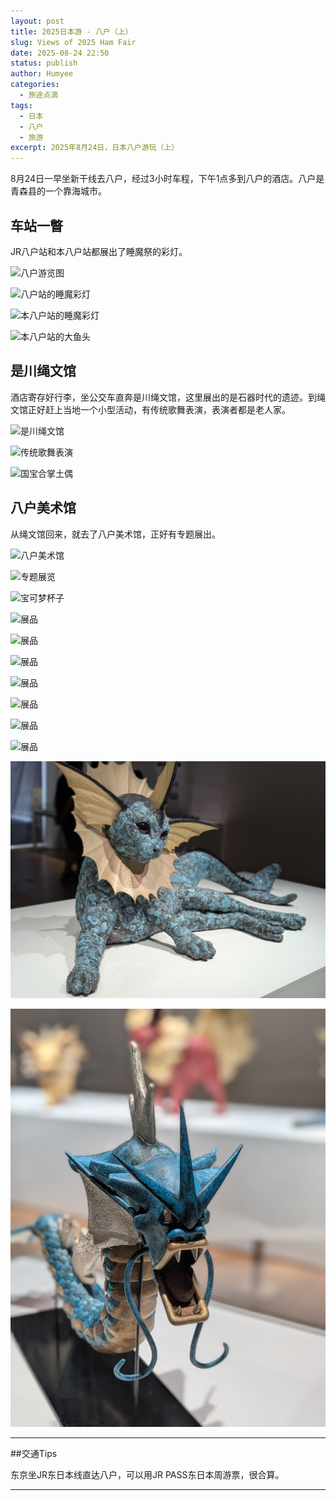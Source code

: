 ```yaml
---
layout: post
title: 2025日本游 - 八户（上）
slug: Views of 2025 Ham Fair
date: 2025-08-24 22:50
status: publish
author: Humyee
categories: 
  - 旅途点滴
tags: 
  - 日本
  - 八户
  - 旅游
excerpt: 2025年8月24日，日本八户游玩（上）
---
```


8月24日一早坐新干线去八户，经过3小时车程，下午1点多到八户的酒店。八户是青森县的一个靠海城市。

<h2>车站一瞥</h2>

JR八户站和本八户站都展出了睡魔祭的彩灯。

![八户游览图](.\images\20250913-japan02/japan02-01.jpg "八户游览图")

![八户站的睡魔彩灯](.\images\20250913-japan02/japan02-02.jpg "八户站的睡魔彩灯")

![本八户站的睡魔彩灯](.\images\20250913-japan02/japan02-03.jpg "本八户站的睡魔彩灯")

![本八户站的大鱼头](.\images\20250913-japan02/japan02-04.jpg "本八户站的大鱼头")


<h2>是川绳文馆</h2>

酒店寄存好行李，坐公交车直奔是川绳文馆，这里展出的是石器时代的遗迹。到绳文馆正好赶上当地一个小型活动，有传统歌舞表演，表演者都是老人家。

![是川绳文馆](.\images\20250913-japan02/japan02-05.jpg "是川绳文馆")

![传统歌舞表演](.\images\20250913-japan02/japan02-06.jpg "传统歌舞表演")

![国宝合掌土偶](.\images\20250913-japan02/japan02-07.jpg "国宝合掌土偶")


<h2>八户美术馆</h2>

从绳文馆回来，就去了八户美术馆，正好有专题展出。

![八户美术馆](.\images\20250913-japan02/japan02-08.jpg "八户美术馆")

![专题展览](.\images\20250913-japan02/japan02-09.jpg "专题展览")

![宝可梦杯子](.\images\20250913-japan02/japan02-10.jpg "宝可梦杯子")

![展品](.\images\20250913-japan02/japan02-11.jpg "展品")

![展品](.\images\20250913-japan02/japan02-12.jpg "展品")

![展品](.\images\20250913-japan02/japan02-13.jpg "展品")

![展品](.\images\20250913-japan02/japan02-14.jpg "展品")

![展品](.\images\20250913-japan02/japan02-15.jpg "展品")

![展品](.\images\20250913-japan02/japan02-16.jpg "展品")

![展品](.\images\20250913-japan02/japan02-17.jpg "展品")

![展品](.\images\20250913-japan02/japan02-18.jpg "展品")

![展品](.\images\20250913-japan02/japan02-19.jpg "展品")


---

##交通Tips

东京坐JR东日本线直达八户，可以用JR PASS东日本周游票，很合算。

---